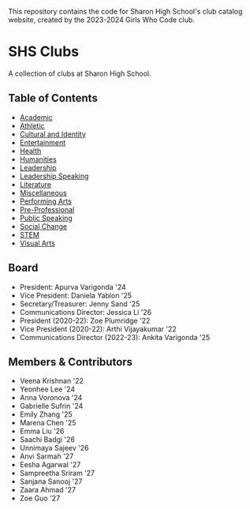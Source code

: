 This repository contains the code for Sharon High School's club catalog website, created by the 2023-2024 Girls Who Code club. 

# SHS Clubs

A collection of clubs at Sharon High School.

## Table of Contents

- [Academic](https://shsclubs.github.io/academic)
- [Athletic](https://shsclubs.github.io/athletic)
- [Cultural and Identity](https://shsclubs.github.io/culturalAndIdentity)
- [Entertainment](https://shsclubs.github.io/entertainment)
- [Health](https://shsclubs.github.io/health)
- [Humanities](https://shsclubs.github.io/humanities)
- [Leadership](https://shsclubs.github.io/leadership)
- [Leadership Speaking](https://shsclubs.github.io/leadershipspeaking)
- [Literature](https://shsclubs.github.io/literature)
- [Miscellaneous](https://shsclubs.github.io/miscellaneous)
- [Performing Arts](https://shsclubs.github.io/performingArts)
- [Pre-Professional](https://shsclubs.github.io/preprofessional)
- [Public Speaking](https://shsclubs.github.io/publicSpeaking)
- [Social Change](https://shsclubs.github.io/socialChange)
- [STEM](https://shsclubs.github.io/stem)
- [Visual Arts](https://shsclubs.github.io/visualArts)

## Board

- President: Apurva Varigonda '24
- Vice President: Daniela Yablon '25
- Secretary/Treasurer: Jenny Sand '25
- Communications Director: Jessica Li '26
- President (2020-22): Zoe Plumridge '22
- Vice President (2020-22): Arthi Vijayakumar '22
- Communications Director (2022-23): Ankita Varigonda '25

## Members & Contributors

- Veena Krishnan '22
- Yeonhee Lee '24
- Anna Voronova '24
- Gabrielle Sufrin '24
- Emily Zhang '25
- Marena Chen '25
- Emma Liu '26
- Saachi Badgi '26
- Unnimaya Sajeev '26
- Anvi Sarmah '27
- Eesha Agarwal '27
- Sampreetha Sriram '27
- Sanjana Sanooj '27
- Zaara Ahmad '27
- Zoe Guo '27